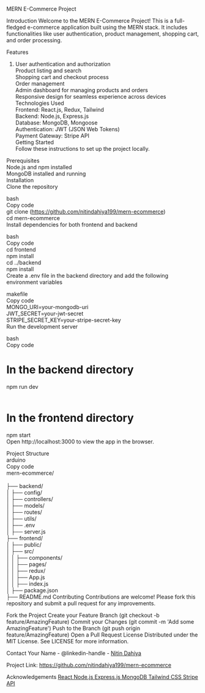 MERN E-Commerce Project

Introduction
Welcome to the MERN E-Commerce Project! This is a full-fledged e-commerce application built using the MERN stack. It includes functionalities like user authentication, product management, shopping cart, and order processing.


Features
1) User authentication and authorization<br>
Product listing and search<br>
Shopping cart and checkout process<br>
Order management<br>
Admin dashboard for managing products and orders<br>
Responsive design for seamless experience across devices<br>
Technologies Used<br>
Frontend: React.js, Redux, Tailwind <br>
Backend: Node.js, Express.js<br>
Database: MongoDB, Mongoose<br>
Authentication: JWT (JSON Web Tokens)<br>
Payment Gateway: Stripe API<br>
Getting Started<br>
Follow these instructions to set up the project locally.<br>

Prerequisites<br>
Node.js and npm installed<br>
MongoDB installed and running<br>
Installation<br>
Clone the repository<br>

bash<br>
Copy code<br>
git clone (https://github.com/nitindahiya199/mern-ecommerce)<br>
cd mern-ecommerce<br>
Install dependencies for both frontend and backend<br>

bash<br>
Copy code<br>
cd frontend<br>
npm install<br>
cd ../backend<br>
npm install<br>
Create a .env file in the backend directory and add the following environment variables<br>

makefile<br>
Copy code<br>
MONGO_URI=your-mongodb-uri<br>
JWT_SECRET=your-jwt-secret<br>
STRIPE_SECRET_KEY=your-stripe-secret-key<br>
Run the development server<br>

bash<br>
Copy code<br>
# In the backend directory<br>
npm run dev<br>
<br>
# In the frontend directory<br>
npm start<br>
Open http://localhost:3000 to view the app in the browser.<br>

Project Structure<br>
arduino<br>
Copy code<br>
mern-ecommerce/<br>
<br>
├── backend/
<br>│   ├── config/
<br>│   ├── controllers/
<br>│   ├── models/
<br>│   ├── routes/
<br>│   ├── utils/
<br>│   ├── .env
<br>│   ├── server.js
<br>├── frontend/
<br>│   ├── public/
<br>│   ├── src/
<br>│   │   ├── components/
<br>│   │   ├── pages/
<br>│   │   ├── redux/
<br>│   │   ├── App.js
<br>│   │   ├── index.js
<br>│   ├── package.json
<br>├── README.md
Contributing
Contributions are welcome! Please fork this repository and submit a pull request for any improvements.

Fork the Project
Create your Feature Branch (git checkout -b feature/AmazingFeature)
Commit your Changes (git commit -m 'Add some AmazingFeature')
Push to the Branch (git push origin feature/AmazingFeature)
Open a Pull Request
License
Distributed under the MIT License. See LICENSE for more information.

Contact
Your Name - @linkedin-handle - <a href="https://www.linkedin.com/in/nitin-dahiya/">Nitin Dahiya</a>

Project Link: https://github.com/nitindahiya199/mern-ecommerce

Acknowledgements
<a href="https://react.dev/">
React
</a> 
<a href="https://nodejs.org/en">
Node.js
</a> 
<a href="https://expressjs.com/">
Express.js
</a> 
<a href="https://www.mongodb.com/">
MongoDB
</a> 
<a href="https://tailwindcss.com//">
Tailwind CSS
</a> 
<a href="https://strapi.io/">
Stripe API

</a>




